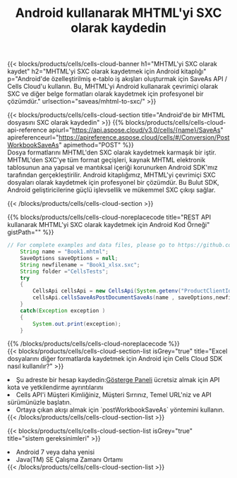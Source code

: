 ﻿---
title:  Android kullanarak MHTML'yi SXC olarak kaydedin
description:  MHTML formatındaki dosyayı SXC formatındaki dosya olarak kaydetmek için Android için Aspose.Cells Cloud SDK'yı kullanma.
kwords: Excel, Save MHTML as SXC, REST, Android
howto: How to save MHTML as SXC using Aspose.Cells Cloud Android library.
---
{{< blocks/products/cells/cells-cloud-banner h1="MHTML\'yi SXC olarak kaydet" h2="MHTML\'yi SXC olarak kaydetmek için Android kitaplığı" p="Android\'de özelleştirilmiş e-tablo iş akışları oluşturmak için SaveAs API / Cells Cloud\'u kullanın. Bu, MHTML\'yi Android kullanarak çevrimiçi olarak SXC ve diğer belge formatları olarak kaydetmek için profesyonel bir çözümdür." urlsection="saveas/mhtml-to-sxc/" >}}

{{< blocks/products/cells/cells-cloud-section title="Android\'de bir MHTML dosyasını SXC olarak kaydedin" >}}
{{% blocks/products/cells/cells-cloud-api-reference apiurl="https://api.aspose.cloud/v3.0/cells/{name}/SaveAs" apireferenceurl="https://apireference.aspose.cloud/cells/#/Conversion/PostWorkbookSaveAs" apimethod="POST" %}}
<br/>
Dosya formatlarını MHTML'den SXC olarak kaydetmek karmaşık bir iştir. MHTML'den SXC'ye tüm format geçişleri, kaynak MHTML elektronik tablosunun ana yapısal ve mantıksal içeriği korunurken Android SDK'mız tarafından gerçekleştirilir. Android kitaplığımız, MHTML'yi çevrimiçi SXC dosyaları olarak kaydetmek için profesyonel bir çözümdür. Bu Bulut SDK, Android geliştiricilerine güçlü işlevsellik ve mükemmel SXC çıkışı sağlar.

{{< /blocks/products/cells/cells-cloud-section >}}

{{% blocks/products/cells/cells-cloud-noreplacecode title="REST API kullanarak MHTML\'yi SXC olarak kaydetmek için Android Kod Örneği" gistPath="" %}}
  
```java
// For complete examples and data files, please go to https://github.com/aspose-cells-cloud/aspose-cells-cloud-android/
    String name = "Book1.mhtml";
    SaveOptions saveOptions = null;
    String newfilename = "Book1_xlsx.sxc";
    String folder ="CellsTests";
    try
    {
        CellsApi cellsApi = new CellsApi(System.getenv("ProductClientId"), System.getenv("ProductClientSecret"));
        cellsApi.cellsSaveAsPostDocumentSaveAs(name , saveOptions,newfilename,false,false,folder,null,null,null,true);                       
    }
    catch(Exception exception )
    {
        System.out.print(exception);
    }
```
  
{{% /blocks/products/cells/cells-cloud-noreplacecode %}}
<br/>
{{< blocks/products/cells/cells-cloud-section-list isGrey="true" title="Excel dosyalarını diğer formatlarda kaydetmek için Android için Cells Cloud SDK nasıl kullanılır?" >}}
<li> Şu adreste bir hesap kaydedin:<a href="https://dashboard.aspose.cloud/">Gösterge Paneli</a> ücretsiz almak için API kota ve yetkilendirme ayrıntılarını</li>
<li>Cells API'i Müşteri Kimliğiniz, Müşteri Sırrınız, Temel URL'niz ve API sürümünüzle başlatın.</li>
<li>Ortaya çıkan akışı almak için `postWorkbookSaveAs` yöntemini kullanın.</li>
{{< /blocks/products/cells/cells-cloud-section-list >}}

{{< blocks/products/cells/cells-cloud-section-list isGrey="true" title="sistem gereksinimleri" >}}
<li>Android 7 veya daha yenisi</li>
<li>Java(TM) SE Çalışma Zamanı Ortamı</li>
{{< /blocks/products/cells/cells-cloud-section-list >}}
